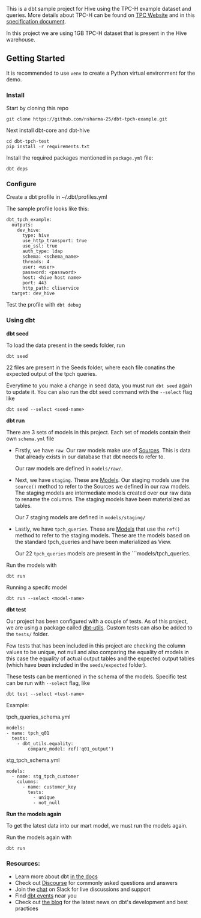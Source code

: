 This is a dbt sample project for Hive using the TPC-H example dataset and queries.
More details about TPC-H can be found on [TPC Website](https://www.tpc.org/tpch/) and in this [specification document](https://www.tpc.org/TPC_Documents_Current_Versions/pdf/TPC-H_v3.0.1.pdf).

In this project we are using 1GB TPC-H dataset that is present in the Hive warehouse.

## Getting Started
It is recommended to use ```venv``` to create a Python virtual environment for the demo.


### Install

Start by cloning this repo

```
git clone https://github.com/nsharma-25/dbt-tpch-example.git
```



Next install dbt-core and dbt-hive

```
cd dbt-tpch-test
pip install -r requirements.txt
```
Install the required packages mentioned in ```package.yml``` file:

```
dbt deps
```

### Configure

Create a dbt profile in ~/.dbt/profiles.yml

The sample profile looks like this:

```
dbt_tpch_example:
  outputs:
    dev_hive:
      type: hive
      use_http_transport: true
      use_ssl: true
      auth_type: ldap 
      schema: <schema_name>
      threads: 4
      user: <user>
      password: <password>
      host: <hive host name>
      port: 443
      http_path: cliservice
  target: dev_hive

```
Test the profile with ```dbt debug```


### Using dbt

**dbt seed**

To load the data present in the seeds folder, run

```
dbt seed
```

22 files are present in the Seeds folder, where each file conatins the expected output of the tpch queries.

Everytime to you make a change in seed data, you must run ```dbt seed```  again to update it. You can also run the dbt seed command with the ```--select``` flag like

```
dbt seed --select <seed-name>
```

**dbt run**

There are 3 sets of models in this project. Each set of models contain their own ```schema.yml``` file

* Firstly, we have ```raw```. Our raw models make use of [Sources](https://docs.getdbt.com/docs/build/sources). This is data that already exists in our database that dbt needs to refer to. 

  Our raw models are defined in ```models/raw/```.

* Next, we have ```staging```. These are [Models](https://docs.getdbt.com/docs/build/sql-models). Our staging models use the ```source()``` method to refer to the Sources we defined in our raw models. The staging models are intermediate models created over our raw data to  rename the columns. The staging models have been materialized as tables.

  Our 7 staging models are defined in ```models/staging/```

* Lastly, we have ```tpch_queries```. These are [Models](https://docs.getdbt.com/docs/build/sql-models) that use the ```ref()``` method to refer to the staging models. These are the models based on the standard tpch_queries and have been materialized as View.

  Our  22 ```tpch_queries``` models are present in the ```models/tpch_queries.

Run the models with

```
dbt run  
```
Running a specifc model

```
dbt run --select <model-name>
```
**dbt test**

Our project has been configured with a couple of tests. As of this project, we are using a package called [dbt-utils](https://github.com/dbt-labs/dbt-utils). Custom tests can also be added to the ```tests/``` folder.

Few tests that has been included in this project are checking the column values to be unique, not null and also comparing the equality of models in this case the equality of actual output tables and the expected output tables (which have been included in the ```seeds/expected``` folder).

These tests can be mentioned in the schema of the models.
Specific test can be run with ```--select``` flag, like

```
dbt test --select <test-name>
``````

Example:

tpch_queries_schema.yml
  ```
  models:
  - name: tpch_q01
    tests:
      - dbt_utils.equality:
          compare_model: ref('q01_output')
  ```        
stg_tpch_schema.yml

```
models:
  - name: stg_tpch_customer
    columns:
      - name: customer_key
        tests:
          - unique
          - not_null
```          
**Run the models again**

To get the latest data into our mart model, we must run the models again.

Run the models again with
```
dbt run
```
### Resources:
- Learn more about dbt [in the docs](https://docs.getdbt.com/docs/introduction)
- Check out [Discourse](https://discourse.getdbt.com/) for commonly asked questions and answers
- Join the [chat](https://community.getdbt.com/) on Slack for live discussions and support
- Find [dbt events](https://events.getdbt.com) near you
- Check out [the blog](https://blog.getdbt.com/) for the latest news on dbt's development and best practices



